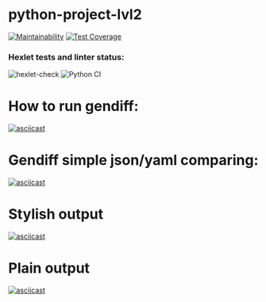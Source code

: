 # python-project-lvl2

[![Maintainability](https://api.codeclimate.com/v1/badges/0022402c85e41169c249/maintainability)](https://codeclimate.com/github/startitin36/python-project-lvl2/maintainability)
[![Test Coverage](https://api.codeclimate.com/v1/badges/0022402c85e41169c249/test_coverage)](https://codeclimate.com/github/startitin36/python-project-lvl2/test_coverage)


### Hexlet tests and linter status:
![hexlet-check](https://github.com/startitin36/python-project-lvl2/workflows/hexlet-check/badge.svg?branch=main&event=push)
![Python CI](https://github.com/startitin36/python-project-lvl2/workflows/Python%20CI/badge.svg)

##

# How to run gendiff:

[![asciicast](https://asciinema.org/a/VjLMG7J66K3ioR9G9fKAFKubS.svg)](https://asciinema.org/a/VjLMG7J66K3ioR9G9fKAFKubS)

# Gendiff simple json/yaml comparing:

[![asciicast](https://asciinema.org/a/Sx8C1ECjPjmaICOqHJQ7ZxqUb.svg)](https://asciinema.org/a/Sx8C1ECjPjmaICOqHJQ7ZxqUb)

# Stylish output

[![asciicast](https://asciinema.org/a/kSoErL38NCykhSSBX8q5RCl6H.svg)](https://asciinema.org/a/kSoErL38NCykhSSBX8q5RCl6H)

# Plain output

[![asciicast](https://asciinema.org/a/Km26P9IQibkXUvU2ZzDiwC699.svg)](https://asciinema.org/a/Km26P9IQibkXUvU2ZzDiwC699)

